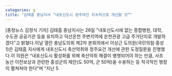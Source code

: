 ```yaml
---
categories: g
title: "김태흠 충남지사 “내포신도시 정주여건 지속적으로 개선할 것”"
---
```

[충청뉴스 김정식 기자] 김태흠 충남지사는 26일 "내포신도시에 없는 종합병원, 대학, 수도권 공공기관 등을 유치하고 덕산온천 주변지역에 온천관광 고급 주거단지로 개발하겠다"고 밝혔다.이날 열린 충남도의회 제2차 본회의에서 이상근 도의원(국민의힘·홍성1)은 김태흠 지사에게 내포신도시 축산악취와 정주요건 개선에 관한 도정질문을 진행했다.이 의원은 “내포신도시 활성화를 위해 축산악취 해결이 병행되어야 하는 만큼, 사조농산 이전보상과 관련한 홍성군의 제안(도 50억, 군 50억)을 수용하는 등 적극적인 행정이 펼쳐져야 한다”며 “지난 5